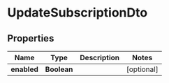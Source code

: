 # UpdateSubscriptionDto

## Properties

| Name        | Type        | Description | Notes      |
| ----------- | ----------- | ----------- | ---------- |
| **enabled** | **Boolean** |             | [optional] |
